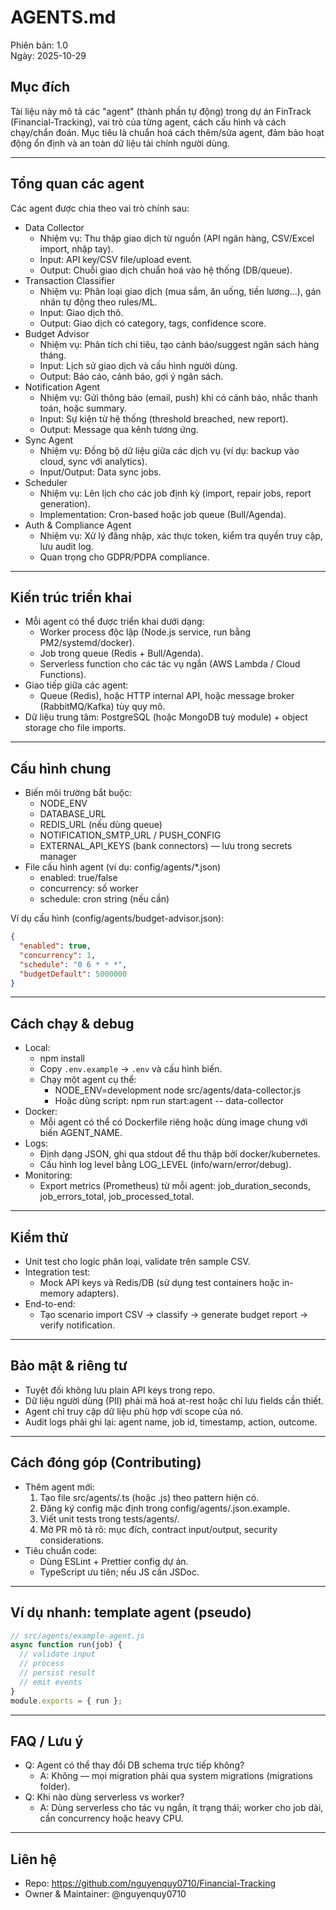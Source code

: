 # AGENTS.md

Phiên bản: 1.0  
Ngày: 2025-10-29

## Mục đích

Tài liệu này mô tả các "agent" (thành phần tự động) trong dự án FinTrack (Financial-Tracking), vai trò của từng agent, cách cấu hình và cách chạy/chẩn đoán. Mục tiêu là chuẩn hoá cách thêm/sửa agent, đảm bảo hoạt động ổn định và an toàn dữ liệu tài chính người dùng.

---

## Tổng quan các agent

Các agent được chia theo vai trò chính sau:

- Data Collector
  - Nhiệm vụ: Thu thập giao dịch từ nguồn (API ngân hàng, CSV/Excel import, nhập tay).
  - Input: API key/CSV file/upload event.
  - Output: Chuỗi giao dịch chuẩn hoá vào hệ thống (DB/queue).
- Transaction Classifier
  - Nhiệm vụ: Phân loại giao dịch (mua sắm, ăn uống, tiền lương...), gán nhãn tự động theo rules/ML.
  - Input: Giao dịch thô.
  - Output: Giao dịch có category, tags, confidence score.
- Budget Advisor
  - Nhiệm vụ: Phân tích chi tiêu, tạo cảnh báo/suggest ngân sách hàng tháng.
  - Input: Lịch sử giao dịch và cấu hình người dùng.
  - Output: Báo cáo, cảnh báo, gợi ý ngân sách.
- Notification Agent
  - Nhiệm vụ: Gửi thông báo (email, push) khi có cảnh báo, nhắc thanh toán, hoặc summary.
  - Input: Sự kiện từ hệ thống (threshold breached, new report).
  - Output: Message qua kênh tương ứng.
- Sync Agent
  - Nhiệm vụ: Đồng bộ dữ liệu giữa các dịch vụ (ví dụ: backup vào cloud, sync với analytics).
  - Input/Output: Data sync jobs.
- Scheduler
  - Nhiệm vụ: Lên lịch cho các job định kỳ (import, repair jobs, report generation).
  - Implementation: Cron-based hoặc job queue (Bull/Agenda).
- Auth & Compliance Agent
  - Nhiệm vụ: Xử lý đăng nhập, xác thực token, kiểm tra quyền truy cập, lưu audit log.
  - Quan trọng cho GDPR/PDPA compliance.

---

## Kiến trúc triển khai

- Mỗi agent có thể được triển khai dưới dạng:
  - Worker process độc lập (Node.js service, run bằng PM2/systemd/docker).
  - Job trong queue (Redis + Bull/Agenda).
  - Serverless function cho các tác vụ ngắn (AWS Lambda / Cloud Functions).
- Giao tiếp giữa các agent:
  - Queue (Redis), hoặc HTTP internal API, hoặc message broker (RabbitMQ/Kafka) tùy quy mô.
- Dữ liệu trung tâm: PostgreSQL (hoặc MongoDB tuỳ module) + object storage cho file imports.

---

## Cấu hình chung

- Biến môi trường bắt buộc:
  - NODE_ENV
  - DATABASE_URL
  - REDIS_URL (nếu dùng queue)
  - NOTIFICATION_SMTP_URL / PUSH_CONFIG
  - EXTERNAL_API_KEYS (bank connectors) — lưu trong secrets manager
- File cấu hình agent (ví dụ: config/agents/\*.json)
  - enabled: true/false
  - concurrency: số worker
  - schedule: cron string (nếu cần)

Ví dụ cấu hình (config/agents/budget-advisor.json):

```json
{
  "enabled": true,
  "concurrency": 1,
  "schedule": "0 6 * * *",
  "budgetDefault": 5000000
}
```

---

## Cách chạy & debug

- Local:
  - npm install
  - Copy `.env.example` → `.env` và cấu hình biến.
  - Chạy một agent cụ thể:
    - NODE_ENV=development node src/agents/data-collector.js
    - Hoặc dùng script: npm run start:agent -- data-collector
- Docker:
  - Mỗi agent có thể có Dockerfile riêng hoặc dùng image chung với biến AGENT_NAME.
- Logs:
  - Định dạng JSON, ghi qua stdout để thu thập bởi docker/kubernetes.
  - Cấu hình log level bằng LOG_LEVEL (info/warn/error/debug).
- Monitoring:
  - Export metrics (Prometheus) từ mỗi agent: job_duration_seconds, job_errors_total, job_processed_total.

---

## Kiểm thử

- Unit test cho logic phân loại, validate trên sample CSV.
- Integration test:
  - Mock API keys và Redis/DB (sử dụng test containers hoặc in-memory adapters).
- End-to-end:
  - Tạo scenario import CSV → classify → generate budget report → verify notification.

---

## Bảo mật & riêng tư

- Tuyệt đối không lưu plain API keys trong repo.
- Dữ liệu người dùng (PII) phải mã hoá at-rest hoặc chỉ lưu fields cần thiết.
- Agent chỉ truy cập dữ liệu phù hợp với scope của nó.
- Audit logs phải ghi lại: agent name, job id, timestamp, action, outcome.

---

## Cách đóng góp (Contributing)

- Thêm agent mới:
  1. Tạo file src/agents/<agent-name>.ts (hoặc .js) theo pattern hiện có.
  2. Đăng ký config mặc định trong config/agents/<agent-name>.json.example.
  3. Viết unit tests trong tests/agents/.
  4. Mở PR mô tả rõ: mục đích, contract input/output, security considerations.
- Tiêu chuẩn code:
  - Dùng ESLint + Prettier config dự án.
  - TypeScript ưu tiên; nếu JS cần JSDoc.

---

## Ví dụ nhanh: template agent (pseudo)

```js
// src/agents/example-agent.js
async function run(job) {
  // validate input
  // process
  // persist result
  // emit events
}
module.exports = { run };
```

---

## FAQ / Lưu ý

- Q: Agent có thể thay đổi DB schema trực tiếp không?
  - A: Không — mọi migration phải qua system migrations (migrations folder).
- Q: Khi nào dùng serverless vs worker?
  - A: Dùng serverless cho tác vụ ngắn, ít trạng thái; worker cho job dài, cần concurrency hoặc heavy CPU.

---

## Liên hệ

- Repo: https://github.com/nguyenquy0710/Financial-Tracking
- Owner & Maintainer: @nguyenquy0710
